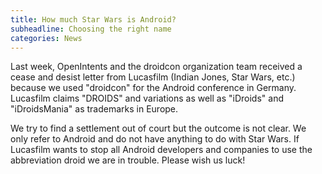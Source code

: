 ```yaml
---
title: How much Star Wars is Android?
subheadline: Choosing the right name
categories: News
---
```


Last week, OpenIntents and the droidcon organization team received a cease and desist letter from Lucasfilm (Indian Jones, Star Wars, etc.) because we used "droidcon" for the Android conference in Germany. Lucasfilm claims "DROIDS" and variations as well as "iDroids" and "iDroidsMania" as trademarks in Europe.

We try to find a settlement out of court but the outcome is not clear. We only refer to Android and do not have anything to do with Star Wars. If Lucasfilm wants to stop all Android developers and companies to use the abbreviation droid we are in trouble. Please wish us luck!

